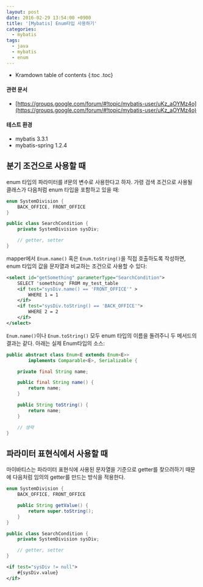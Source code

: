 ```yaml
---
layout: post
date: 2016-02-29 13:54:00 +0900
title: '[Mybatis] Enum타입 사용하기'
categories:
  - mybatis
tags:
  - java
  - mybatis
  - enum
---
```


* Kramdown table of contents
{:toc .toc}

#### 관련 문서

- [https://groups.google.com/forum/#!topic/mybatis-user/uKz_aOYMz4o](https://groups.google.com/forum/#!topic/mybatis-user/uKz_aOYMz4o)

#### 테스트 환경

- mybatis 3.3.1
- mybatis-spring 1.2.4

## 분기 조건으로 사용할 때

enum 타입의 파라미터를 if문의 변수로 사용한다고 하자. 가령 검색 조건으로 사용될 클래스가 다음처럼 enum 타입을 포함하고 있을 때:

```java
enum SystemDivision {
    BACK_OFFICE, FRONT_OFFICE
}

public class SearchCondition {
    private SystemDivision sysDiv;

    // getter, setter
}
```

mapper에서 `Enum.name()` 혹은 `Enum.toString()`을 직접 호출하도록 작성하면, enum 타입의 값을 문자열과 비교하는 조건으로 사용할 수 있다:

```xml
<select id="getSomething" parameterType="SearchCondition">
    SELECT 'something' FROM my_test_table
    <if test="sysDiv.name() == 'FRONT_OFFICE'" >
        WHERE 1 = 1
    </if>
    <if test="sysDiv.toString() == 'BACK_OFFICE'">
        WHERE 2 = 2
    </if>
</select>
```

`Enum.name()`이나 `Enum.toString()` 모두 enum 타입의 이름을 돌려주니 두 메서드의 결과는 같다. 아래는 실제 Enum타입의 소스:

```java
public abstract class Enum<E extends Enum<E>>
        implements Comparable<E>, Serializable {

    private final String name;

    public final String name() {
        return name;
    }

    public String toString() {
        return name;
    }

    // 생략
}
```

## 파라미터 표현식에서 사용할 때

마이바티스는 파라미터 표현식에 사용된 문자열을 기준으로 getter를 찾으려하기 때문에 다음처럼 임의의 getter를 만드는 방식을 적용한다.

```java
enum SystemDivision {
    BACK_OFFICE, FRONT_OFFICE

    public String getValue() {
		return super.toString();
	}
}

public class SearchCondition {
    private SystemDivision sysDiv;

    // getter, setter
}
```

```xml
<if test="sysDiv != null">
    #{sysDiv.value}
</if>
```
